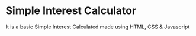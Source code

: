 # Simple Interest Calculator
It is a basic Simple Interest Calculated made using HTML, CSS &amp; Javascript
